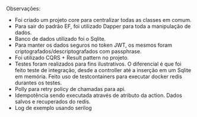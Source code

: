 Observações:

- Foi criado um projeto core para centralizar todas as classes em comum.
- Para sair do padrão EF, foi utilizado Dapper para toda a manipulação de dados.
- Banco de dados utilizado foi o Sqlite.
- Para manter os dados seguros no token JWT, os mesmos foram criptografados/descriptografados com passphrase.
- Foi utilizado CQRS + Result pattern no projeto.
- Testes foram realizados para fins ilustrativos. O diferencial é que foi feito teste de integração, desde a controller até a inserção em um Sqlite em memória. Feito uso de testcontainers para executar docker redis durantes os testes.
- Polly para retry policy de chamadas para api.
- Idempotência sendo executada através de atributo da action. Dados salvos e recuperados do redis.
- Log de exemplo usando serilog
